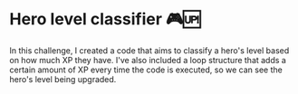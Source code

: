 # Hero level classifier 🎮🆙

In this challenge, I created a code that aims to classify a hero's level based on how much XP they have. I've also included a loop structure that adds a certain amount of XP every time the code is executed, so we can see the hero's level being upgraded.